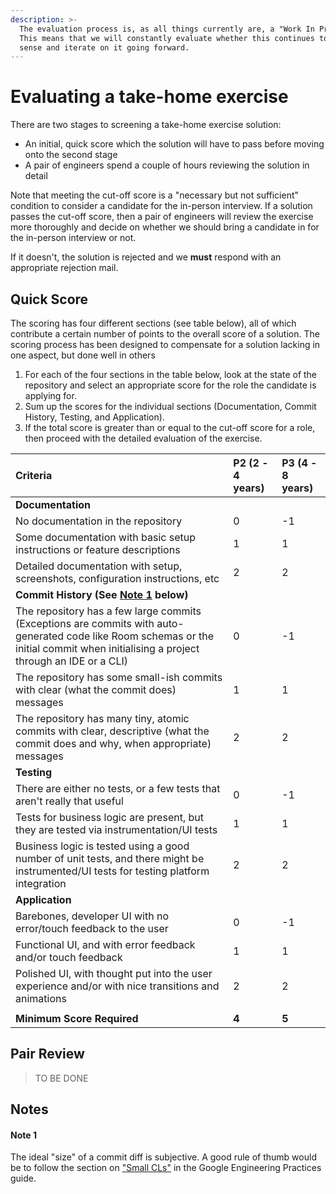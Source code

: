 ```yaml
---
description: >-
  The evaluation process is, as all things currently are, a "Work In Progress".
  This means that we will constantly evaluate whether this continues to make
  sense and iterate on it going forward.
---
```


# Evaluating a take-home exercise

There are two stages to screening a take-home exercise solution:

* An initial, quick score which the solution will have to pass before moving onto the second stage
* A pair of engineers spend a couple of hours reviewing the solution in detail

Note that meeting the cut-off score is a "necessary but not sufficient" condition to consider a candidate for the in-person interview. If a solution passes the cut-off score, then a pair of engineers will review the exercise more thoroughly and decide on whether we should bring a candidate in for the in-person interview or not. 

If it doesn't, the solution is rejected and we **must** respond with an appropriate rejection mail.

## Quick Score

The scoring has four different sections \(see table below\), all of which contribute a certain number of points to the overall score of a solution. The scoring process has been designed to compensate for a solution lacking in one aspect, but done well in others

1. For each of the four sections in the table below, look at the state of the repository and select an appropriate score for the role the candidate is applying for.
2. Sum up the scores for the individual sections \(Documentation, Commit History, Testing, and Application\).
3. If the total score is greater than or equal to the cut-off score for a role, then proceed with the detailed evaluation of the exercise.

| Criteria | P2 \(2 - 4 years\) | P3 \(4 - 8 years\) |
| :--- | :--- | :--- |
| **Documentation** |  |  |
| No documentation in the repository | 0 | -1 |
| Some documentation with basic setup instructions or feature descriptions | 1 | 1 |
| Detailed documentation with setup, screenshots, configuration instructions, etc | 2 | 2 |
| **Commit History \(See** [**Note 1**](scoring-a-take-home-exercise.md#note-1) **below\)** |  |  |
| The repository has a few large commits \(Exceptions are commits with auto-generated code like Room schemas or the initial commit when initialising a project through an IDE or a CLI\) | 0 | -1 |
| The repository has some small-ish commits with clear \(what the commit does\) messages | 1 | 1 |
| The repository has many tiny, atomic commits with clear, descriptive \(what the commit does and why, when appropriate\) messages | 2 | 2 |
| **Testing** |  |  |
| There are either no tests, or a few tests that aren't really that useful | 0 | -1 |
| Tests for business logic are present, but they are tested via instrumentation/UI tests | 1 | 1 |
| Business logic is tested using a good number of unit tests, and there might be instrumented/UI tests for testing platform integration | 2 | 2 |
| **Application** |  |  |
| Barebones, developer UI with no error/touch feedback to the user | 0 | -1 |
| Functional UI, and with error feedback and/or touch feedback | 1 | 1 |
| Polished UI, with thought put into the user experience and/or with nice transitions and animations | 2 | 2 |
|  |  |  |
| **Minimum Score Required** | **4** | **5** |

## Pair Review

> TO BE DONE

## Notes

#### Note 1

The ideal "size" of a commit diff is subjective. A good rule of thumb would be to follow the section on ["Small CLs"](https://google.github.io/eng-practices/review/developer/small-cls.html) in the Google Engineering Practices guide.




